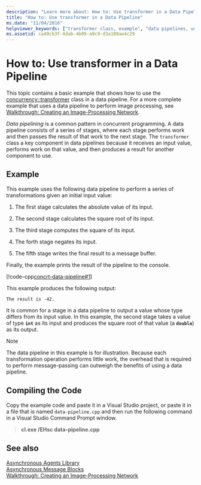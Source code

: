 ```yaml
---
description: "Learn more about: How to: Use transformer in a Data Pipeline"
title: "How to: Use transformer in a Data Pipeline"
ms.date: "11/04/2016"
helpviewer_keywords: ["transformer class, example", "data pipelines, using transformer [Concurrency Runtime]", "using transformer in data pipelines [Concurrency Runtime]"]
ms.assetid: ca49cb3f-4dab-4b09-a9c9-d3a109ae4c29
---
```

# How to: Use transformer in a Data Pipeline

This topic contains a basic example that shows how to use the [concurrency::transformer](../../parallel/concrt/reference/transformer-class.md) class in a data pipeline. For a more complete example that uses a data pipeline to perform image processing, see [Walkthrough: Creating an Image-Processing Network](../../parallel/concrt/walkthrough-creating-an-image-processing-network.md).

*Data pipelining* is a common pattern in concurrent programming. A data pipeline consists of a series of stages, where each stage performs work and then passes the result of that work to the next stage. The `transformer` class a key component in data pipelines because it receives an input value, performs work on that value, and then produces a result for another component to use.

## Example

This example uses the following data pipeline to perform a series of transformations given an initial input value:

1. The first stage calculates the absolute value of its input.

1. The second stage calculates the square root of its input.

1. The third stage computes the square of its input.

1. The forth stage negates its input.

1. The fifth stage writes the final result to a message buffer.

Finally, the example prints the result of the pipeline to the console.

[!code-cpp[concrt-data-pipeline#1](../../parallel/concrt/codesnippet/cpp/how-to-use-transformer-in-a-data-pipeline_1.cpp)]

This example produces the following output:

```Output
The result is -42.
```

It is common for a stage in a data pipeline to output a value whose type differs from its input value. In this example, the second stage takes a value of type **`int`** as its input and produces the square root of that value (a **`double`**) as its output.

> [!NOTE]
> The data pipeline in this example is for illustration. Because each transformation operation performs little work, the overhead that is required to perform message-passing can outweigh the benefits of using a data pipeline.

## Compiling the Code

Copy the example code and paste it in a Visual Studio project, or paste it in a file that is named `data-pipeline.cpp` and then run the following command in a Visual Studio Command Prompt window.

> **cl.exe /EHsc data-pipeline.cpp**

## See also

[Asynchronous Agents Library](../../parallel/concrt/asynchronous-agents-library.md)<br/>
[Asynchronous Message Blocks](../../parallel/concrt/asynchronous-message-blocks.md)<br/>
[Walkthrough: Creating an Image-Processing Network](../../parallel/concrt/walkthrough-creating-an-image-processing-network.md)
